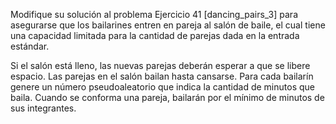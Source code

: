 Modifique su solución al problema Ejercicio 41 [dancing_pairs_3] para asegurarse que los bailarines entren en pareja al salón de baile, el cual tiene una capacidad limitada para la cantidad de parejas dada en la entrada estándar.


Si el salón está lleno, las nuevas parejas deberán esperar a que se libere espacio. Las parejas en el salón bailan hasta cansarse. Para cada bailarín genere un número pseudoaleatorio que indica la cantidad de minutos que baila. Cuando se conforma una pareja, bailarán por el mínimo de minutos de sus integrantes.
